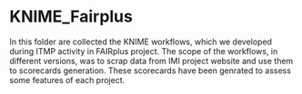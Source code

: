 # KNIME_Fairplus
 
In this folder are collected the KNIME workflows, which we developed during ITMP activity in FAIRplus project.
The scope of the workflows, in different versions, was to scrap data from IMI project website and use them to scorecards generation. These scorecards have been genrated to assess some features of each project.
